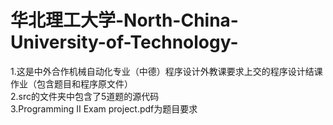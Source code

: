 # 华北理工大学-North-China-University-of-Technology-
1.这是中外合作机械自动化专业（中德）程序设计外教课要求上交的程序设计结课作业（包含题目和程序原文件）     
2.src的文件夹中包含了5道题的源代码               
3.Programming II Exam project.pdf为题目要求
